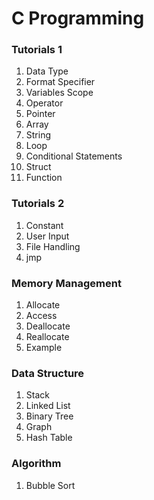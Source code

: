 # C Programming


### Tutorials 1
1. Data Type
1. Format Specifier
1. Variables Scope
1. Operator
1. Pointer
1. Array
1. String
1. Loop
1. Conditional Statements
1. Struct
1. Function


### Tutorials 2
1. Constant
1. User Input
1. File Handling
1. jmp



### Memory Management
1. Allocate
2. Access
3. Deallocate
4. Reallocate
5. Example


### Data Structure
1. Stack
2. Linked List
3. Binary Tree
4. Graph
5. Hash Table


### Algorithm
1. Bubble Sort

